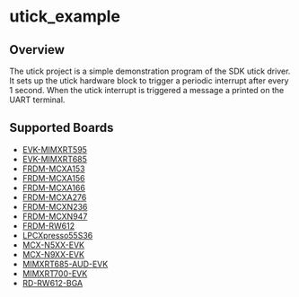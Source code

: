# utick_example

## Overview
The utick project is a simple demonstration program of the SDK utick driver. It sets up the utick
hardware block to trigger a periodic interrupt after every 1 second. When the utick interrupt is triggered
a message a printed on the UART terminal.

## Supported Boards
- [EVK-MIMXRT595](../../_boards/evkmimxrt595/driver_examples/utick/example_board_readme.md)
- [EVK-MIMXRT685](../../_boards/evkmimxrt685/driver_examples/utick/example_board_readme.md)
- [FRDM-MCXA153](../../_boards/frdmmcxa153/driver_examples/utick/example_board_readme.md)
- [FRDM-MCXA156](../../_boards/frdmmcxa156/driver_examples/utick/example_board_readme.md)
- [FRDM-MCXA166](../../_boards/frdmmcxa166/driver_examples/utick/example_board_readme.md)
- [FRDM-MCXA276](../../_boards/frdmmcxa276/driver_examples/utick/example_board_readme.md)
- [FRDM-MCXN236](../../_boards/frdmmcxn236/driver_examples/utick/example_board_readme.md)
- [FRDM-MCXN947](../../_boards/frdmmcxn947/driver_examples/utick/example_board_readme.md)
- [FRDM-RW612](../../_boards/frdmrw612/driver_examples/utick/example_board_readme.md)
- [LPCXpresso55S36](../../_boards/lpcxpresso55s36/driver_examples/utick/example_board_readme.md)
- [MCX-N5XX-EVK](../../_boards/mcxn5xxevk/driver_examples/utick/example_board_readme.md)
- [MCX-N9XX-EVK](../../_boards/mcxn9xxevk/driver_examples/utick/example_board_readme.md)
- [MIMXRT685-AUD-EVK](../../_boards/mimxrt685audevk/driver_examples/utick/example_board_readme.md)
- [MIMXRT700-EVK](../../_boards/mimxrt700evk/driver_examples/utick/example_board_readme.md)
- [RD-RW612-BGA](../../_boards/rdrw612bga/driver_examples/utick/example_board_readme.md)
